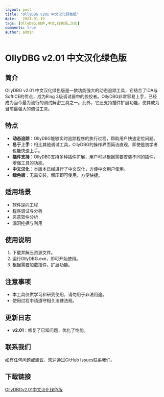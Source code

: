```yaml
---
layout: post
title: "OllyDBG v201 中文汉化绿色版"
date:   2023-01-19
tags: [OllyDBG,插件,中文,绿色版,汉化]
comments: true
author: admin
---
```

# OllyDBG v2.01 中文汉化绿色版

## 简介
OllyDBG v2.01 中文汉化绿色版是一款功能强大的动态追踪工具，它结合了IDA与SoftICE的优点，成为Ring 3级调试器中的佼佼者。OllyDBG非常容易上手，已经成为当今最为流行的调试解密工具之一。此外，它还支持插件扩展功能，使其成为目前最强大的调试工具。

## 特点
- **动态追踪**：OllyDBG能够实时追踪程序的执行过程，帮助用户快速定位问题。
- **易于上手**：相比其他调试工具，OllyDBG的操作界面简洁直观，即使是初学者也能快速上手。
- **插件支持**：OllyDBG支持多种插件扩展，用户可以根据需要安装不同的插件，增强工具的功能。
- **中文汉化**：本版本已经进行了中文汉化，方便中文用户使用。
- **绿色版**：无需安装，解压即可使用，方便快捷。

## 适用场景
- 软件逆向工程
- 程序调试与分析
- 恶意软件分析
- 漏洞挖掘与利用

## 使用说明
1. 下载并解压资源文件。
2. 运行OllyDBG.exe，即可开始使用。
3. 根据需要加载插件，扩展功能。

## 注意事项
- 本工具仅供学习和研究使用，请勿用于非法用途。
- 使用过程中请遵守相关法律法规。

## 更新日志
- **v2.01**：修复了已知问题，优化了性能。

## 联系我们
如有任何问题或建议，欢迎通过GitHub Issues联系我们。

## 下载链接

[OllyDBGv2.01中文汉化绿色版](https://pan.quark.cn/s/9e45d095c47e)